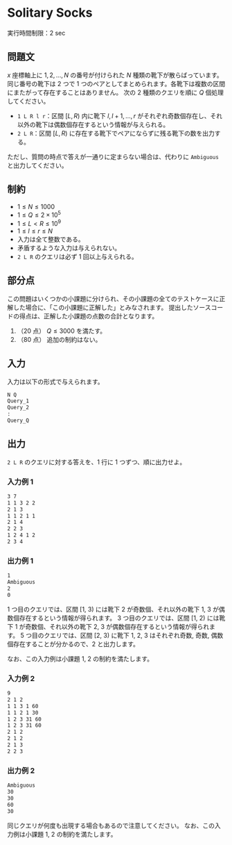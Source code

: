 # Solitary Socks

実行時間制限：2 sec

## 問題文

$x$ 座標軸上に $1, 2, ..., N$ の番号が付けられた $N$ 種類の靴下が散らばっています。同じ番号の靴下は 2 つで 1 つのペアとしてまとめられます。各靴下は複数の区間にまたがって存在することはありません。
次の 2 種類のクエリを順に $Q$ 個処理してください。

- `1 L R l r`：区間 $\lbrack L, R \rparen$ 内に靴下 $l, l+1, ... , r$ がそれぞれ奇数個存在し、それ以外の靴下は偶数個存在するという情報が与えられる。
- `2 L R`：区間 $\lbrack L, R \rparen$ に存在する靴下でペアにならずに残る靴下の数を出力する。

ただし、質問の時点で答えが一通りに定まらない場合は、代わりに `Ambiguous` と出力してください。

## 制約

- $1 \leq N \leq 1000$
- $1 \leq Q \leq 2 \times 10^5$
- $1 \leq L < R \leq 10^9$
- $1 \leq l \leq r \leq N$
- 入力は全て整数である。
- 矛盾するような入力は与えられない。
- `2 L R` のクエリは必ず 1 回以上与えられる。

## 部分点

この問題はいくつかの小課題に分けられ、その小課題の全てのテストケースに正解した場合に、「この小課題に正解した」とみなされます。
提出したソースコードの得点は、正解した小課題の点数の合計となります。

1. （20 点） $Q \leq 3000$ を満たす。
2. （80 点） 追加の制約はない。

## 入力

入力は以下の形式で与えられます。

```txt
N Q
Query_1
Query_2
:
Query_Q
```

## 出力

`2 L R` のクエリに対する答えを、1 行に 1 つずつ、順に出力せよ。

### 入力例 1

```txt
3 7
1 1 3 2 2
2 1 3
1 1 2 1 1
2 1 4
2 2 3
1 2 4 1 2
2 3 4
```

### 出力例 1

```txt
1
Ambiguous
2
0
```

1 つ目のクエリでは、区間 [1, 3) には靴下 2 が奇数個、それ以外の靴下 1, 3 が偶数個存在するという情報が得られます。
3 つ目のクエリでは、区間 [1, 2) には靴下 1 が奇数個、それ以外の靴下 2, 3 が偶数個存在するという情報が得られます。
5 つ目のクエリでは、区間 [2, 3) に靴下 1, 2, 3 はそれぞれ奇数, 奇数, 偶数個存在することが分かるので、2 と出力します。

なお、この入力例は小課題 1, 2 の制約を満たします。

### 入力例 2

```txt
9
2 1 2
1 1 3 1 60
1 1 2 1 30
1 2 3 31 60
1 2 3 31 60
2 1 2
2 1 2
2 1 3
2 2 3

```

### 出力例 2

```txt
Ambiguous
30
30
60
30
```

同じクエリが何度も出現する場合もあるので注意してください。
なお、この入力例は小課題 1, 2 の制約を満たします。
